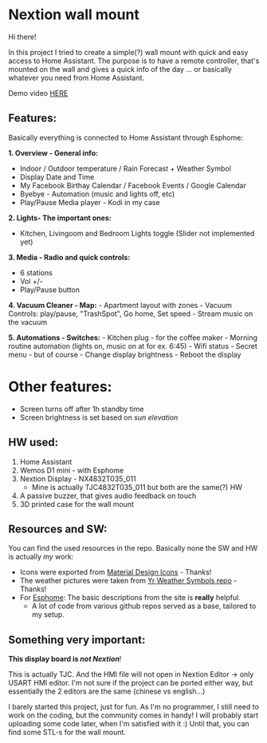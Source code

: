 # Nextion wall mount

Hi there!

In this project I tried to create a simple(?) wall mount with quick and easy access to Home Assistant.
The purpose is to have a remote controller, that's mounted on the wall and gives a quick info of the day ... or basically whatever you need from Home Assistant.

Demo video [HERE](https://www.youtube.com/watch?v=TL8wZNnS4jI)

## Features:
Basically everything is connected to Home Assistant through Esphome:

**1. Overview - General info:**
   - Indoor / Outdoor temperature / Rain Forecast + Weather Symbol
   - Display Date and Time
   - My Facebook Birthay Calendar / Facebook Events / Google Calendar
   - Byebye - Automation (music and lights off, etc)
   - Play/Pause Media player - Kodi in my case
    
**2. Lights- The important ones:**
   - Kitchen, Livingoom and Bedroom Lights toggle (Slider not implemented yet)
        
**3. Media - Radio and quick controls:**
   - 6 stations
   - Vol +/-
   - Play/Pause button   
    
**4. Vacuum Cleaner - Map:**
    - Apartment layout with zones
    - Vacuum Controls: play/pause, "TrashSpot", Go home, Set speed
    - Stream music on the vacuum
        
**5. Automations - Switches:**
    - Kitchen plug - for the coffee maker
    - Morning routine automation (lights on, music on at for ex. 6:45)
    - Wifi status
    - Secret menu - but of course
      - Change display brightness
      - Reboot the display
# Other features:
  - Screen turns off after 1h standby time
  - Screen brightness is set based on *sun elevation*
    
      
## HW used:
1. Home Assistant
2. Wemos D1 mini - with Esphome
3. Nextion Display - NX4832T035_011
    - Mine is actually TJC4832T035_011 but both are the same(?) HW
4. A passive buzzer, that gives audio feedback on touch
5. 3D printed case for the wall mount


## Resources and SW:
You can find the used resources in the repo.
Basically none the SW and HW is actually *my* work:
- Icons were exported from [Material Design Icons](https://materialdesignicons.com) - Thanks!
- The weather pictures were taken from [Yr Weather Symbols repo](https://github.com/YR/weather-symbols) - Thanks!
- For [Esphome](https://esphome.io): The basic descriptions from the site is **really** helpful.
  - A lot of code from various github repos served as a base, tailored to my setup.

## Something very important:
**This display board is _not Nextion_**!

This is actually TJC. And the HMI file will not open in Nextion Editor -> only USART HMI editor. I'm not sure if the project can be ported either way, but essentially the 2 editors are the same (chinese vs english...)


I barely started this project, just for fun. As I'm no programmer, I still need to work on the coding, but the community comes in handy!
I will probably start uploading some code later, when I'm satisfied with it :)
Until that, you can find some STL-s for the wall mount.
